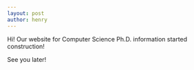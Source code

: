 ```yaml
---
layout: post
author: henry
---
```

Hi! Our website for Computer Science Ph.D. information started construction!

See you later!